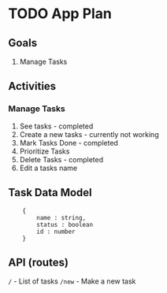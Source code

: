 # TODO App Plan

## Goals

1. Manage Tasks

## Activities

### Manage Tasks

1.  See tasks - completed
2.  Create a new tasks - currently not working
3.  Mark Tasks Done - completed
3.  Prioritize Tasks
4.  Delete Tasks - completed
6.  Edit a tasks name 

## Task Data Model

```
    {
        name : string,
        status : boolean
        id : number
    }
```


## API (routes)

`/`  - List of tasks
`/new` - Make a new task




